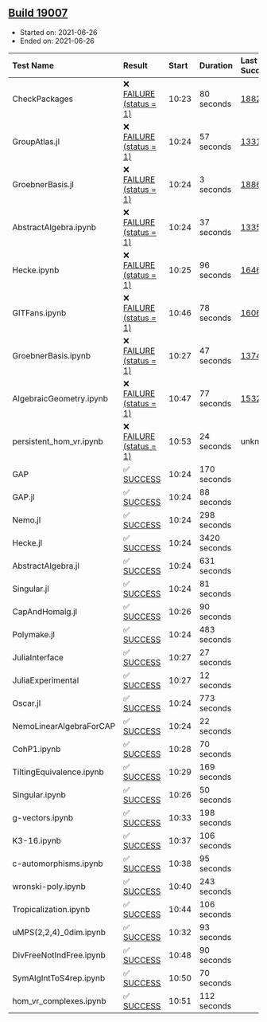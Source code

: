 ## [Build 19007](https://oscarci.mathematik.uni-kl.de/job/oscar/19007/)

* Started on: 2021-06-26
* Ended on: 2021-06-26

| Test Name    | Result | Start | Duration | Last Success | First Failure |
|:-------------|:-------|:------|:---------|:-------------|:--------------|
| CheckPackages | ❌ [FAILURE (status = 1)](https://oscarci.mathematik.uni-kl.de/job/oscar/19007/artifact/logs/build-19007/CheckPackages.log) | 10:23 | 80 seconds | [18822](https://oscarci.mathematik.uni-kl.de/job/oscar/18822/) | [18823](https://oscarci.mathematik.uni-kl.de/job/oscar/18823/) |
| GroupAtlas.jl | ❌ [FAILURE (status = 1)](https://oscarci.mathematik.uni-kl.de/job/oscar/19007/artifact/logs/build-19007/GroupAtlas.jl.log) | 10:24 | 57 seconds | [13311](https://oscarci.mathematik.uni-kl.de/job/oscar/13311/) | [13312](https://oscarci.mathematik.uni-kl.de/job/oscar/13312/) |
| GroebnerBasis.jl | ❌ [FAILURE (status = 1)](https://oscarci.mathematik.uni-kl.de/job/oscar/19007/artifact/logs/build-19007/GroebnerBasis.jl.log) | 10:24 | 3 seconds | [18864](https://oscarci.mathematik.uni-kl.de/job/oscar/18864/) | [18865](https://oscarci.mathematik.uni-kl.de/job/oscar/18865/) |
| AbstractAlgebra.ipynb | ❌ [FAILURE (status = 1)](https://oscarci.mathematik.uni-kl.de/job/oscar/19007/artifact/logs/build-19007/AbstractAlgebra.ipynb.log) | 10:24 | 37 seconds | [13355](https://oscarci.mathematik.uni-kl.de/job/oscar/13355/) | [13356](https://oscarci.mathematik.uni-kl.de/job/oscar/13356/) |
| Hecke.ipynb | ❌ [FAILURE (status = 1)](https://oscarci.mathematik.uni-kl.de/job/oscar/19007/artifact/logs/build-19007/Hecke.ipynb.log) | 10:25 | 96 seconds | [16463](https://oscarci.mathematik.uni-kl.de/job/oscar/16463/) | [16464](https://oscarci.mathematik.uni-kl.de/job/oscar/16464/) |
| GITFans.ipynb | ❌ [FAILURE (status = 1)](https://oscarci.mathematik.uni-kl.de/job/oscar/19007/artifact/logs/build-19007/GITFans.ipynb.log) | 10:46 | 78 seconds | [16068](https://oscarci.mathematik.uni-kl.de/job/oscar/16068/) | [16069](https://oscarci.mathematik.uni-kl.de/job/oscar/16069/) |
| GroebnerBasis.ipynb | ❌ [FAILURE (status = 1)](https://oscarci.mathematik.uni-kl.de/job/oscar/19007/artifact/logs/build-19007/GroebnerBasis.ipynb.log) | 10:27 | 47 seconds | [13748](https://oscarci.mathematik.uni-kl.de/job/oscar/13748/) | [13749](https://oscarci.mathematik.uni-kl.de/job/oscar/13749/) |
| AlgebraicGeometry.ipynb | ❌ [FAILURE (status = 1)](https://oscarci.mathematik.uni-kl.de/job/oscar/19007/artifact/logs/build-19007/AlgebraicGeometry.ipynb.log) | 10:47 | 77 seconds | [15322](https://oscarci.mathematik.uni-kl.de/job/oscar/15322/) | [15323](https://oscarci.mathematik.uni-kl.de/job/oscar/15323/) |
| persistent_hom_vr.ipynb | ❌ [FAILURE (status = 1)](https://oscarci.mathematik.uni-kl.de/job/oscar/19007/artifact/logs/build-19007/persistent_hom_vr.ipynb.log) | 10:53 | 24 seconds | unknown | unknown |
| GAP | ✅ [SUCCESS](https://oscarci.mathematik.uni-kl.de/job/oscar/19007/artifact/logs/build-19007/GAP.log) | 10:24 | 170 seconds |  |  |
| GAP.jl | ✅ [SUCCESS](https://oscarci.mathematik.uni-kl.de/job/oscar/19007/artifact/logs/build-19007/GAP.jl.log) | 10:24 | 88 seconds |  |  |
| Nemo.jl | ✅ [SUCCESS](https://oscarci.mathematik.uni-kl.de/job/oscar/19007/artifact/logs/build-19007/Nemo.jl.log) | 10:24 | 298 seconds |  |  |
| Hecke.jl | ✅ [SUCCESS](https://oscarci.mathematik.uni-kl.de/job/oscar/19007/artifact/logs/build-19007/Hecke.jl.log) | 10:24 | 3420 seconds |  |  |
| AbstractAlgebra.jl | ✅ [SUCCESS](https://oscarci.mathematik.uni-kl.de/job/oscar/19007/artifact/logs/build-19007/AbstractAlgebra.jl.log) | 10:24 | 631 seconds |  |  |
| Singular.jl | ✅ [SUCCESS](https://oscarci.mathematik.uni-kl.de/job/oscar/19007/artifact/logs/build-19007/Singular.jl.log) | 10:24 | 81 seconds |  |  |
| CapAndHomalg.jl | ✅ [SUCCESS](https://oscarci.mathematik.uni-kl.de/job/oscar/19007/artifact/logs/build-19007/CapAndHomalg.jl.log) | 10:26 | 90 seconds |  |  |
| Polymake.jl | ✅ [SUCCESS](https://oscarci.mathematik.uni-kl.de/job/oscar/19007/artifact/logs/build-19007/Polymake.jl.log) | 10:24 | 483 seconds |  |  |
| JuliaInterface | ✅ [SUCCESS](https://oscarci.mathematik.uni-kl.de/job/oscar/19007/artifact/logs/build-19007/JuliaInterface.log) | 10:27 | 27 seconds |  |  |
| JuliaExperimental | ✅ [SUCCESS](https://oscarci.mathematik.uni-kl.de/job/oscar/19007/artifact/logs/build-19007/JuliaExperimental.log) | 10:27 | 12 seconds |  |  |
| Oscar.jl | ✅ [SUCCESS](https://oscarci.mathematik.uni-kl.de/job/oscar/19007/artifact/logs/build-19007/Oscar.jl.log) | 10:24 | 773 seconds |  |  |
| NemoLinearAlgebraForCAP | ✅ [SUCCESS](https://oscarci.mathematik.uni-kl.de/job/oscar/19007/artifact/logs/build-19007/NemoLinearAlgebraForCAP.log) | 10:24 | 22 seconds |  |  |
| CohP1.ipynb | ✅ [SUCCESS](https://oscarci.mathematik.uni-kl.de/job/oscar/19007/artifact/logs/build-19007/CohP1.ipynb.log) | 10:28 | 70 seconds |  |  |
| TiltingEquivalence.ipynb | ✅ [SUCCESS](https://oscarci.mathematik.uni-kl.de/job/oscar/19007/artifact/logs/build-19007/TiltingEquivalence.ipynb.log) | 10:29 | 169 seconds |  |  |
| Singular.ipynb | ✅ [SUCCESS](https://oscarci.mathematik.uni-kl.de/job/oscar/19007/artifact/logs/build-19007/Singular.ipynb.log) | 10:26 | 50 seconds |  |  |
| g-vectors.ipynb | ✅ [SUCCESS](https://oscarci.mathematik.uni-kl.de/job/oscar/19007/artifact/logs/build-19007/g-vectors.ipynb.log) | 10:33 | 198 seconds |  |  |
| K3-16.ipynb | ✅ [SUCCESS](https://oscarci.mathematik.uni-kl.de/job/oscar/19007/artifact/logs/build-19007/K3-16.ipynb.log) | 10:37 | 106 seconds |  |  |
| c-automorphisms.ipynb | ✅ [SUCCESS](https://oscarci.mathematik.uni-kl.de/job/oscar/19007/artifact/logs/build-19007/c-automorphisms.ipynb.log) | 10:38 | 95 seconds |  |  |
| wronski-poly.ipynb | ✅ [SUCCESS](https://oscarci.mathematik.uni-kl.de/job/oscar/19007/artifact/logs/build-19007/wronski-poly.ipynb.log) | 10:40 | 243 seconds |  |  |
| Tropicalization.ipynb | ✅ [SUCCESS](https://oscarci.mathematik.uni-kl.de/job/oscar/19007/artifact/logs/build-19007/Tropicalization.ipynb.log) | 10:44 | 106 seconds |  |  |
| uMPS(2,2,4)_0dim.ipynb | ✅ [SUCCESS](https://oscarci.mathematik.uni-kl.de/job/oscar/19007/artifact/logs/build-19007/uMPS-2-2-4-_0dim.ipynb.log) | 10:32 | 93 seconds |  |  |
| DivFreeNotIndFree.ipynb | ✅ [SUCCESS](https://oscarci.mathematik.uni-kl.de/job/oscar/19007/artifact/logs/build-19007/DivFreeNotIndFree.ipynb.log) | 10:48 | 90 seconds |  |  |
| SymAlgIntToS4rep.ipynb | ✅ [SUCCESS](https://oscarci.mathematik.uni-kl.de/job/oscar/19007/artifact/logs/build-19007/SymAlgIntToS4rep.ipynb.log) | 10:50 | 70 seconds |  |  |
| hom_vr_complexes.ipynb | ✅ [SUCCESS](https://oscarci.mathematik.uni-kl.de/job/oscar/19007/artifact/logs/build-19007/hom_vr_complexes.ipynb.log) | 10:51 | 112 seconds |  |  |
